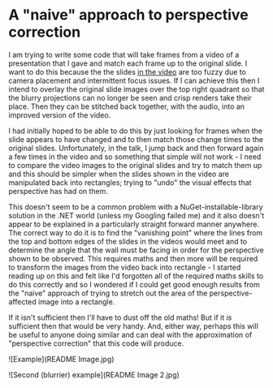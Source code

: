 # A "naive" approach to perspective correction

I am trying to write some code that will take frames from a video of a presentation that I gave and match each frame up to the original slide. I want to do this because the the slides [in the video](https://www.youtube.com/watch?v=qUCoVAGNCe8) are too fuzzy due to camera placement and intermittent focus issues. If I can achieve this then I intend to overlay the original slide images over the top right quadrant so that the blurry projections can no longer be seen and crisp renders take their place. Then they can be stitched back together, with the audio, into an improved version of the video.

I had initially hoped to be able to do this by just looking for frames when the slide appears to have changed and to then match those change times to the original slides. Unfortunately, in the talk, I jump back and then forward again a few times in the video and so something that simple will not work - I need to compare the video images to the original slides and try to match them up and this should be simpler when the slides shown in the video are manipulated back into rectangles; trying to "undo" the visual effects that perspective has had on them.

This doesn't seem to be a common problem with a NuGet-installable-library solution in the .NET world (unless my Googling failed me) and it also doesn't appear to be explained in a particularly straight forward manner anywhere. The correct way to do it is to find the "vanishing point" where the lines from the top and bottom edges of the slides in the videos would meet and to determine the angle that the wall must be facing in order for the perspective shown to be observed. This requires maths and then more will be required to transform the images from the video back into rectangle - I started reading up on this and felt like I'd forgotten all of the required maths skills to do this correctly and so I wondered if I could get good enough results from the "naive" approach of trying to stretch out the area of the perspective-affected image into a rectangle.

If it isn't sufficient then I'll have to dust off the old maths! But if it *is* sufficient then that would be very handy. And, either way, perhaps this will be useful to anyone doing similar and can deal with the approximation of "perspective correction" that this code will produce.

![Example](README Image.jpg)

![Second (blurrier) example](README Image 2.jpg)
